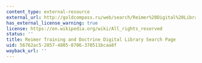 ```yaml
---
content_type: external-resource
external_url: http://goldcompass.ru/web/search/Reimer%20Digital%20Library%20Portal
has_external_license_warning: true
license: https://en.wikipedia.org/wiki/All_rights_reserved
status: ''
title: Reimer Training and Doctrine Digital Library Search Page
uid: 56762ac5-2857-4805-8706-370511bcaa8f
wayback_url: ''
---
```

